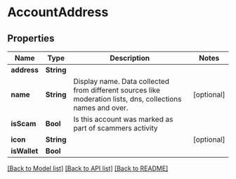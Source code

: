 # AccountAddress

## Properties
Name | Type | Description | Notes
------------ | ------------- | ------------- | -------------
**address** | **String** |  | 
**name** | **String** | Display name. Data collected from different sources like moderation lists, dns, collections names and over. | [optional] 
**isScam** | **Bool** | Is this account was marked as part of scammers activity | 
**icon** | **String** |  | [optional] 
**isWallet** | **Bool** |  | 

[[Back to Model list]](../README.md#documentation-for-models) [[Back to API list]](../README.md#documentation-for-api-endpoints) [[Back to README]](../README.md)


